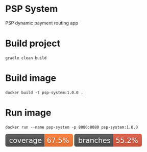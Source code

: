 # PSP System
PSP dynamic payment routing app
# Build project
`gradle clean build`
# Build image
`docker build -t psp-system:1.0.0 .`
# Run image
`docker run --name psp-system -p 8080:8080 psp-system:1.0.0 `

<!-- coverage-badge-start -->
![Coverage](https://github.com/samandarjon/psp-system/raw/develop/.github/badges/jacoco.svg) ![Branches](https://github.com/samandarjon/psp-system/raw/develop/.github/badges/branches.svg)
<!-- coverage-badge-end -->
